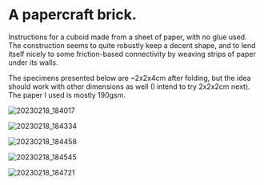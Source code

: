 # A papercraft brick.

Instructions for a cuboid made from a sheet of paper, with no glue used.
The construction seems to quite robustly keep a decent shape,
and to lend itself nicely to some friction-based connectivity by weaving strips of paper under its walls.

The specimens presented below are ~2x2x4cm after folding,
but the idea should work with other dimensions as well (I intend to try 2x2x2cm next).
The paper I used is mostly 190gsm.

![20230218_184017](https://user-images.githubusercontent.com/273837/219881347-96e0a110-ed02-4a5a-8d91-cb952c5e8f03.jpg)

![20230218_184334](https://user-images.githubusercontent.com/273837/219881397-cd133b8a-9f4e-4626-b12c-98f73eba664a.jpg)

![20230218_184458](https://user-images.githubusercontent.com/273837/219881425-ce71d4d8-2f2d-4455-b013-59427b2108f3.jpg)

![20230218_184545](https://user-images.githubusercontent.com/273837/219881458-3969b39d-2dd9-42d4-915b-78ab3745e340.jpg)

![20230218_184721](https://user-images.githubusercontent.com/273837/219881473-9b57bd17-f50a-4d62-b3ff-840881d7d834.jpg)
